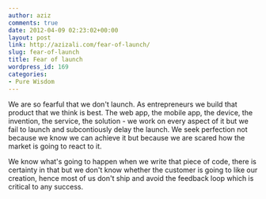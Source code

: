 ```yaml
---
author: aziz
comments: true
date: 2012-04-09 02:23:02+00:00
layout: post
link: http://azizali.com/fear-of-launch/
slug: fear-of-launch
title: Fear of launch
wordpress_id: 169
categories:
- Pure Wisdom
---
```


We are so fearful that we don't launch. As entrepreneurs we build that product that we think is best. The web app, the mobile app, the device, the invention, the service, the solution - we work on every aspect of it but we fail to launch and subcontiously delay the launch. We seek perfection not because we know we can achieve it but because we are scared how the market is going to react to it.

We know what's going to happen when we write that piece of code, there is certainty in that but we don't know whether the customer is going to like our creation, hence most of us don't ship and avoid the feedback loop which is critical to any success.
